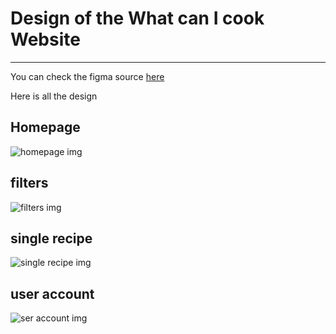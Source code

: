 # Design of the What can I cook Website

---
You can check the figma source [here](https://www.figma.com/file/)

Here is all the design

## Homepage

![homepage img](./Assets/home.jpg)

## filters

![filters img](./Assets/home.jpg)

## single recipe

![single recipe img](./Assets/home.jpg)

## user account

![ser account img](./Assets/home.jpg)
